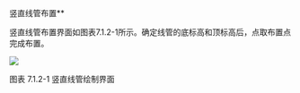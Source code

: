 竖直线管布置**

竖直线管布置界面如图表7.1.2\-1所示。确定线管的底标高和顶标高后，点取布置点完成布置。

![](file:///C:\Users\pkpm\AppData\Local\Temp\ksohtml5908\wps21.jpg)

图表 7.1.2\-1 竖直线管绘制界面
